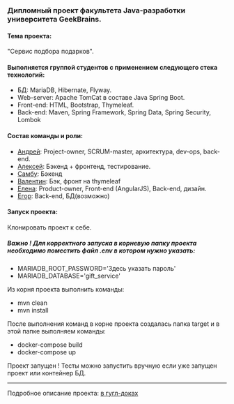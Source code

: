 <h3>Дипломный проект факультета Java-разработки университета GeekBrains.</h3>
<h4>Тема проекта:</h4>
"Сервис подбора подарков".
<h4>Выполняется группой студентов с применением следующего стека технологий:</h4>

<ul>
<li>БД: MariaDB, Hibernate, Flyway.</li>
<li>Web-server: Apache TomCat в составе Java Spring Boot.</li>
<li>Front-end: HTML, Bootstrap, Thymeleaf.</li>
<li>Back-end: Maven, Spring Framework, Spring Data, Spring Security, Lombok</li>
</ul>

<h4>Состав команды и роли:</h4>

<ul>
<li><a href="https://github.com/BigElmo">Андрей</a>: Project-owner, SCRUM-master, архитектура, dev-ops, back-end.</li>
<li><a href="https://github.com/Lucifergio">Алексей</a>: Бэкенд + фронтенд, тестирование.</li>
<li><a href="https://github.com/starmanSN">Самбу</a>: Бэкенд</li>
<li><a href="https://github.com/kvv-9209">Валентин</a>: Бэк, фронт на thymeleaf</li>
<li><a href="https://github.com/Novikova-EY">Елена</a>: Product-owner, Front-end (AngularJS), Back-end, дизайн.</li>
<li><a href="https://github.com/Egor-Khaziev">Егор</a>: Back-end, БД(возможно)</li>
</ul>

<h4>Запуск проекта:</h4>


Клонировать проект к себе. 
<h5>Важно ! Для корректного запуска в корневую папку проекта необходимо поместить файл .env в котором нужно указать:</h5>

<ul>
<li>MARIADB_ROOT_PASSWORD='Здесь указать пароль'</li>
<li>MARIADB_DATABASE='gift_service'</li>
</ul>

Из корня проекта выполнить команды:

<ul>
<li>mvn clean</li>
<li>mvn install</li>
</ul>

После выполнения команд в корне проекта создалась папка target и в этой папке выполняем команды:

<ul>
<li>docker-compose build</li>
<li>docker-compose up</li>
</ul>
Проект запущен ! 
Тесты можно запустить вручную если уже запущен проект или контейнер БД.

<hr>
Подробное описание проекта: <a href="https://docs.google.com/document/d/1JalT0d-NrFb3reD91P5e70R5gDLTBG3z/edit?usp=sharing&ouid=106094704088529691884&rtpof=true&sd=true">в гугл-доках</a>

